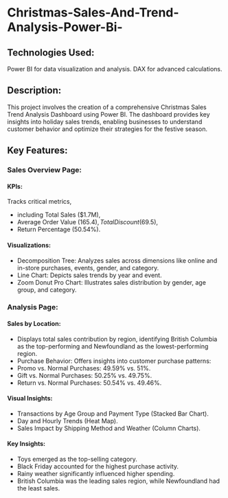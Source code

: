 # Christmas-Sales-And-Trend-Analysis-Power-Bi-
## Technologies Used:
Power BI for data visualization and analysis.
DAX for advanced calculations.

## Description:
This project involves the creation of a comprehensive Christmas Sales Trend Analysis Dashboard using Power BI. The dashboard provides key insights into holiday sales trends, enabling businesses to understand customer behavior and optimize their strategies for the festive season.

## Key Features:

### Sales Overview Page:

#### KPIs: 
Tracks critical metrics, 
* including Total Sales ($1.7M),
* Average Order Value ($165.4), Total Discount ($69.5),
* Return Percentage (50.54%).
  
#### Visualizations:
* Decomposition Tree: Analyzes sales across dimensions like online and in-store purchases, events, gender, and category.
* Line Chart: Depicts sales trends by year and event.
* Zoom Donut Pro Chart: Illustrates sales distribution by gender, age group, and category.
  
### Analysis Page:

#### Sales by Location: 
* Displays total sales contribution by region, identifying British Columbia as the top-performing and Newfoundland as the 
  lowest-performing region.
* Purchase Behavior: Offers insights into customer purchase patterns:
* Promo vs. Normal Purchases: 49.59% vs. 51%.
* Gift vs. Normal Purchases: 50.25% vs. 49.75%.
* Return vs. Normal Purchases: 50.54% vs. 49.46%.

#### Visual Insights:
* Transactions by Age Group and Payment Type (Stacked Bar Chart).
* Day and Hourly Trends (Heat Map).
* Sales Impact by Shipping Method and Weather (Column Charts).

#### Key Insights:
* Toys emerged as the top-selling category.
* Black Friday accounted for the highest purchase activity.
* Rainy weather significantly influenced higher spending.
* British Columbia was the leading sales region, while Newfoundland had the least sales.

